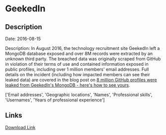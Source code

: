 # GeekedIn

## Description

Date: 2016-08-15

Description:
In August 2016, the technology recruitment site GeekedIn left a MongoDB database exposed and over 8M records were extracted by an unknown third party. The breached data was originally scraped from GitHub in violation of their terms of use and contained information exposed in public profiles, including over 1 million members' email addresses. Full details on the incident (including how impacted members can see their leaked data) are covered in the blog post on <a href="https://www.troyhunt.com/8-million-github-profiles-were-leaked-from-geekedins-mongodb-heres-how-to-see-yours" target="_blank" rel="noopener">8 million GitHub profiles were leaked from GeekedIn's MongoDB - here's how to see yours</a>.


['Email addresses', 'Geographic locations', 'Names', 'Professional skills', 'Usernames', 'Years of professional experience']

## Links

[Download Link](https://link-to.net/1229997/20.64827706782568/dynamic/?r=Z2Vla2VkaW4ubmV0)